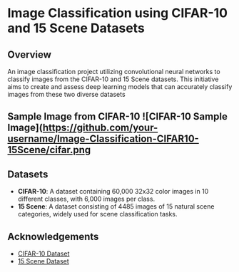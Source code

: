 # Image Classification using CIFAR-10 and 15 Scene Datasets

## Overview
An image classification project utilizing convolutional neural networks to classify images from the CIFAR-10 and 15 Scene datasets. This initiative aims to create and assess deep learning models that can accurately classify images from these two diverse datasets
## Sample Image from CIFAR-10 ![CIFAR-10 Sample Image](https://github.com/your-username/Image-Classification-CIFAR10-15Scene/cifar.png
## Datasets
- **CIFAR-10**: A dataset containing 60,000 32x32 color images in 10 different classes, with 6,000 images per class.
- **15 Scene**: A dataset consisting of 4485 images of 15 natural scene categories, widely used for scene classification tasks.


## Acknowledgements
- [CIFAR-10 Dataset](https://www.cs.toronto.edu/~kriz/cifar.html)
- [15 Scene Dataset](https://figshare.com/articles/dataset/15-Scene_Image_Dataset/7007177?file=12855452)


